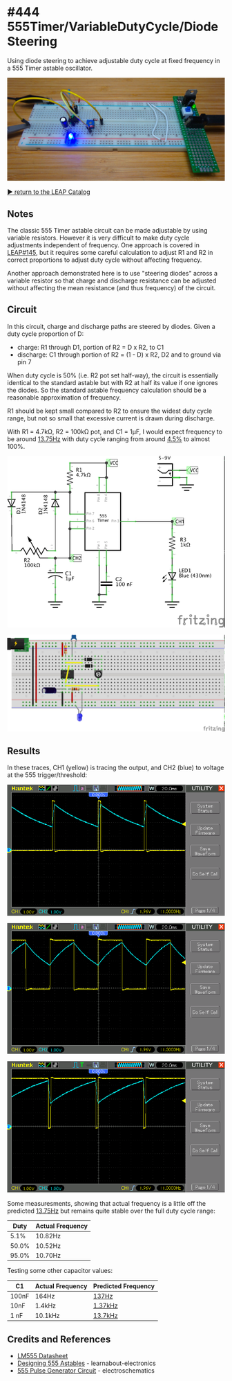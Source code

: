 # #444 555Timer/VariableDutyCycle/DiodeSteering

Using diode steering to achieve adjustable duty cycle at fixed frequency in a 555 Timer astable oscillator.

![Build](./assets/DiodeSteering_build.jpg?raw=true)

[:arrow_forward: return to the LEAP Catalog](https://leap.tardate.com)

## Notes

The classic 555 Timer astable circuit can be made adjustable by using variable resistors. However it is very difficult
to make duty cycle adjustments independent of frequency. One approach is covered in [LEAP#145](../), but it requires some
careful calculation to adjust R1 and R2 in correct proportions to adjust duty cycle without affecting frequency.

Another approach demonstrated here is to use "steering diodes" across a variable resistor so that charge and discharge resistance can be adjusted
without affecting the mean resistance (and thus frequency) of the circuit.

## Circuit

In this circuit, charge and discharge paths are steered by diodes. Given a duty cycle proportion of D:

* charge: R1 through D1, portion of R2 = D x R2, to C1
* discharge: C1 through portion of R2 = (1 - D) x R2, D2 and to ground via pin 7

When duty cycle is 50% (i.e. R2 pot set half-way), the circuit is essentially identical to the standard astable but with R2 at half its value
if one ignores the diodes. So the standard astable frequency calculation should be a reasonable approximation of frequency.

R1 should be kept small compared to R2 to ensure the widest duty cycle range, but not so small that excessive current is drawn during discharge.

With R1 = 4.7kΩ, R2 = 100kΩ pot, and C1 = 1µF, I would expect frequency to be around
[13.75Hz](https://visual555.tardate.com/?mode=astable&r1=4.7&r2=50&c=1) with duty cycle ranging from
around [4.5%](https://www.wolframalpha.com/input/?i=52.245*2+-+100) to almost 100%.

![Schematic](./assets/DiodeSteering_schematic.jpg?raw=true)

![Breadboard](./assets/DiodeSteering_bb.jpg?raw=true)


## Results

In these traces, CH1 (yellow) is tracing the output, and CH2 (blue) to voltage at the 555 trigger/threshold:

![scope_05pc](./assets/scope_05pc.gif?raw=true)

![scope_50pc](./assets/scope_50pc.gif?raw=true)

![scope_95pc](./assets/scope_95pc.gif?raw=true)


Some measuresments, showing that actual frequency is a little off the predicted [13.75Hz](https://visual555.tardate.com/?mode=astable&r1=4.7&r2=50&c=1) but remains quite stable over the full duty cycle range:

| Duty  | Actual Frequency |
|-------|------------------|
| 5.1%  | 10.82Hz          |
| 50.0% | 10.52Hz          |
| 95.0% | 10.70Hz          |


Testing some other capacitor values:

| C1    | Actual Frequency | Predicted Frequency |
|-------|------------------|---------------------|
| 100nF | 164Hz          | [137Hz](https://visual555.tardate.com/?mode=astable&r1=4.7&r2=50&c=0.1) |
| 10nF  | 1.4kHz         | [1.37kHz](https://visual555.tardate.com/?mode=astable&r1=4.7&r2=50&c=0.01) |
| 1 nF  | 10.1kHz        | [13.7kHz](https://visual555.tardate.com/?mode=astable&r1=4.7&r2=50&c=0.001) |

## Credits and References
* [LM555 Datasheet](https://www.futurlec.com/Linear/LM555CN.shtml)
* [Designing 555 Astables](http://www.learnabout-electronics.org/Oscillators/osc44.php) - learnabout-electronics
* [555 Pulse Generator Circuit](https://www.electroschematics.com/5834/pulse-generator-with-555/) - electroschematics
